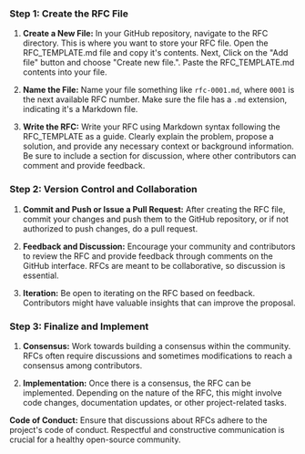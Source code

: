 
### Step 1: Create the RFC File

1. **Create a New File:**
   In your GitHub repository, navigate to the RFC directory. This is where you want to store your RFC file. Open the RFC_TEMPLATE.md file and copy it's contents. Next, Click on the "Add file" button and choose "Create new file.". Paste the RFC_TEMPLATE.md contents into your file.

2. **Name the File:**
   Name your file something like `rfc-0001.md`, where `0001` is the next available RFC number. Make sure the file has a `.md` extension, indicating it's a Markdown file.

3. **Write the RFC:**
   Write your RFC using Markdown syntax following the RFC_TEMPLATE as a guide. Clearly explain the problem, propose a solution, and provide any necessary context or background information. Be sure to include a section for discussion, where other contributors can comment and provide feedback.



### Step 2: Version Control and Collaboration

1. **Commit and Push or Issue a Pull Request:**
   After creating the RFC file, commit your changes and push them to the GitHub repository, or if not authorized to push changes, do a pull request.

2. **Feedback and Discussion:**
   Encourage your community and contributors to review the RFC and provide feedback through comments on the GitHub interface. RFCs are meant to be collaborative, so discussion is essential.

3. **Iteration:**
   Be open to iterating on the RFC based on feedback. Contributors might have valuable insights that can improve the proposal.

### Step 3: Finalize and Implement

1. **Consensus:**
   Work towards building a consensus within the community. RFCs often require discussions and sometimes modifications to reach a consensus among contributors.

2. **Implementation:**
   Once there is a consensus, the RFC can be implemented. Depending on the nature of the RFC, this might involve code changes, documentation updates, or other project-related tasks.

 **Code of Conduct:**
  Ensure that discussions about RFCs adhere to the project's code of conduct. Respectful and constructive communication is crucial for a healthy open-source community.
